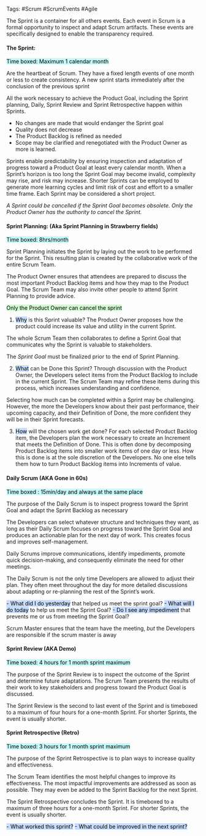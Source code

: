 Tags: #Scrum #ScrumEvents #Agile

The Sprint is a container for all others events. Each event in Scrum is a formal opportunity to inspect and adapt Scrum artifacts. These events are specifically designed to enable the transparency required.
<h4>The Sprint:</h4>
<mark style="background: #ABF7F7A6;">Time boxed: Maximum 1 calendar month</mark>

Are the heartbeat of Scrum. They have a fixed length events of one month or less to create consistency. A new sprint starts immediately after the conclusion of the previous sprint

All the work necessary to achieve the Product Goal, including the Sprint planning, Daily, Sprint Review and Sprint Retrospective happen within Sprints.

- No changes are made that would endanger the Sprint goal
- Quality does not decrease
- The Product Backlog is refined as needed
- Scope may be clarified and renegotiated with the Product Owner as more is learned.

Sprints enable predictability by ensuring inspection and adaptation of progress toward a Product Goal at least every calendar month. When a Sprint’s horizon is too long the Sprint Goal may become invalid, complexity may rise, and risk may increase. Shorter Sprints can be employed to generate more learning cycles and limit risk of cost and effort to a smaller time frame. Each Sprint may be considered a short project.

*A Sprint could be cancelled if the Sprint Goal becomes obsolete. Only the Product Owner has the authority to cancel the Sprint.*

<h4>Sprint Planning: (Aka Sprint Planning in Strawberry fields) </h4>
<mark style="background: #ABF7F7A6;">Time boxed: 8hrs/month</mark>

Sprint Planning initiates the Sprint by laying out the work to be performed for the Sprint. This resulting plan is created by the collaborative work of the entire Scrum Team. 

The Product Owner ensures that attendees are prepared to discuss the most important Product Backlog items and how they map to the Product Goal. The Scrum Team may also invite other people to attend Sprint Planning to provide advice.

<mark style="background: #BBFABBA6;">Only the Product Owner can cancel the sprint</mark>

1. <mark style="background: #ADCCFFA6;">Why</mark> is this Sprint valuable?
The Product Owner proposes how the product could increase its value and utility in the current Sprint. 

The whole Scrum Team then collaborates to define a Sprint Goal that communicates why the Sprint is valuable to stakeholders. 

The _Sprint Goal_ must be finalized prior to the end of Sprint Planning.

2. <mark style="background: #ADCCFFA6;">What</mark> can be Done this Sprint?
Through discussion with the Product Owner, the Developers select items from the Product Backlog to include in the current Sprint. The Scrum Team may refine these items during this process, which increases understanding and confidence.

Selecting how much can be completed within a Sprint may be challenging. However, the more the Developers know about their past performance, their upcoming capacity, and their Definition of Done, the more confident they will be in their Sprint forecasts.

3. <mark style="background: #ADCCFFA6;">How</mark> will the chosen work get done?
For each selected Product Backlog item, the Developers plan the work necessary to create an Increment that meets the Definition of Done. This is often done by decomposing Product Backlog items into smaller work items of one day or less. How this is done is at the sole discretion of the Developers. No one else tells them how to turn Product Backlog items into Increments of value.
<h4>Daily Scrum (AKA Gone in 60s)</h4>
<mark style="background: #ABF7F7A6;">Time boxed : 15min/day and always at the same place</mark>

The purpose of the Daily Scrum is to inspect progress toward the Sprint Goal and adapt the Sprint Backlog as necessary

The Developers can select whatever structure and techniques they want, as long as their Daily Scrum focuses on progress toward the Sprint Goal and produces an actionable plan for the next day of work. This creates focus and improves self-management.

Daily Scrums improve communications, identify impediments, promote quick decision-making, and consequently eliminate the need for other meetings.

The Daily Scrum is not the only time Developers are allowed to adjust their plan. They often meet throughout the day for more detailed discussions about adapting or re-planning the rest of the Sprint’s work.

<mark style="background: #ADCCFFA6;">- What did I do yesterday</mark> that helped us meet the sprint goal?
<mark style="background: #ADCCFFA6;">- What will I do today</mark> to help us meet the Sprint Goal?
<mark style="background: #ADCCFFA6;">- Do I see any impediment</mark> that prevents me or us from meeting the Sprint Goal?

Scrum Master ensures that the team have the meeting, _but_ the Developers are responsible if the scrum master is away

<h4>Sprint Review (AKA Demo)</h4>
<mark style="background: #ABF7F7A6;">Time boxed: 4 hours for 1 month sprint maximum</mark>

The purpose of the Sprint Review is to inspect the outcome of the Sprint and determine future adaptations. The Scrum Team presents the results of their work to key stakeholders and progress toward the Product Goal is discussed.

The Sprint Review is the second to last event of the Sprint and is timeboxed to a maximum of four hours for a one-month Sprint. For shorter Sprints, the event is usually shorter.
<h4>Sprint Retrospective (Retro)</h4>
<mark style="background: #ABF7F7A6;">Time boxed: 3 hours for 1 month sprint maximum</mark>

The purpose of the Sprint Retrospective is to plan ways to increase quality and effectiveness.

The Scrum Team identifies the most helpful changes to improve its effectiveness. The most impactful improvements are addressed as soon as possible. They may even be added to the Sprint Backlog for the next Sprint.

The Sprint Retrospective concludes the Sprint. It is timeboxed to a maximum of three hours for a one-month Sprint. For shorter Sprints, the event is usually shorter.

<mark style="background: #ADCCFFA6;">- What worked this sprint?</mark>
<mark style="background: #ADCCFFA6;">- What could be improved in the next sprint?</mark>

